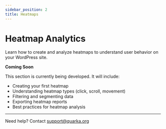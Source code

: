 ```yaml
---
sidebar_position: 2
title: Heatmaps
---
```


# Heatmap Analytics

Learn how to create and analyze heatmaps to understand user behavior on your WordPress site.

**Coming Soon**

This section is currently being developed. It will include:
- Creating your first heatmap
- Understanding heatmap types (click, scroll, movement)
- Filtering and segmenting data
- Exporting heatmap reports
- Best practices for heatmap analysis

---

Need help? Contact support@quarka.org

